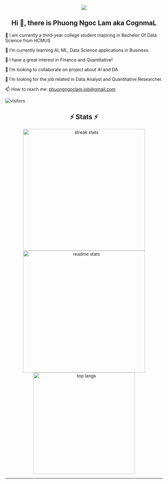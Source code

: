 <p align="center">
  <img src="https://drive.google.com/file/d/1dsCQ_bqITKN_e4dEvLH309_zD9AZx21c">
</p>

<div align="center">
  <h2> Hi 👋, there is Phuong Ngoc Lam aka CognmaL </h2>
</div>

<div align="left">
  <p> 🚀 I am currently a third-year college student majoring in Bachelor Of Data Science from HCMUS </p>
  <p> 🌱 I’m currently learning AI, ML, Data Science applications in Business.
  <p> 🤩 I have a great interest in Finance and Quantitative!</p>
  <p> 👯 I’m looking to collaborate on project about AI and DA.
  <p> 🧐 I’m looking for the job related in Data Analyst and Quantitative Researcher.
  <p> 📫 How to reach me:  <a href="mailto:phuongngoclam.job@gmail.com">phuongngoclam.job@gmail.com</a> 
</div>

![visitors](https://visitor-badge.laobi.icu/badge?page_id=CognmaL.CognmaL)

<h2 align="center">⚡ Stats ⚡</h2>

<div align="center">
  <img width=390 src="https://streak-stats.demolab.com/?user=kad-f&count_private=true&theme=react&border_radius=10" alt="streak stats"/>
  <img width=390 src="https://github-readme-stats.vercel.app/api?username=CognmaL&count_private=true&show_icons=true&theme=react&rank_icon=github&border_radius=10" alt="readme stats" />
  <br/>
  <img width=325 align="center" src="https://github-readme-stats.vercel.app/api/top-langs/?username=CognmaL&hide=HTML&langs_count=8&layout=compact&theme=react&border_radius=10&size_weight=0.5&count_weight=0.5&exclude_repo=github-readme-stats" alt="top langs" />
</div>
<hr/>
